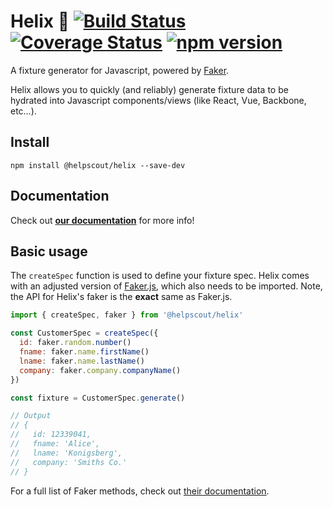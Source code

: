 # Helix 💠 [![Build Status](https://travis-ci.org/helpscout/helix.svg?branch=master)](https://travis-ci.org/helpscout/helix) [![Coverage Status](https://coveralls.io/repos/github/helpscout/helix/badge.svg?branch=master)](https://coveralls.io/github/helpscout/helix?branch=master) [![npm version](https://badge.fury.io/js/%40helpscout%2Fhelix.svg)](https://badge.fury.io/js/%40helpscout%2Fhelix)

A fixture generator for Javascript, powered by [Faker](https://github.com/marak/Faker.js/).

Helix allows you to quickly (and reliably) generate fixture data to be hydrated into Javascript components/views (like React, Vue, Backbone, etc…).


## Install

```
npm install @helpscout/helix --save-dev
```


## Documentation

Check out **[our documentation](./docs)** for more info!


## Basic usage

The `createSpec` function is used to define your fixture spec. Helix comes with an adjusted version of [Faker.js](https://github.com/marak/Faker.js/), which also needs to be imported. Note, the API for Helix's faker is the **exact** same as Faker.js.

```js
import { createSpec, faker } from '@helpscout/helix'

const CustomerSpec = createSpec({
  id: faker.random.number()
  fname: faker.name.firstName()
  lname: faker.name.lastName()
  company: faker.company.companyName()
})

const fixture = CustomerSpec.generate()

// Output
// {
//   id: 12339041,
//   fname: 'Alice',
//   lname: 'Konigsberg',
//   company: 'Smiths Co.'
// }
```

For a full list of Faker methods, check out [their documentation](https://github.com/marak/Faker.js/#api-methods).
